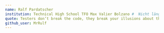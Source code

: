 ```yaml
---
name: Ralf Pardatscher
institution: Technical High School TFO Max Valier Bolzano #  Nicht länger als 58 Zeichen
quote: Testers don’t break the code, they break your illusions about the code – James Bach
github_user: MrRulf
---
```

